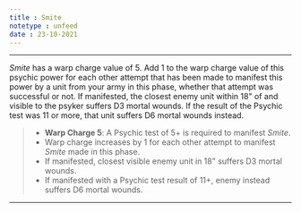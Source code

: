 ```yaml
---
title : Smite
notetype : unfeed
date : 23-10-2021
---
```


---

_Smite_ has a warp charge value of 5. Add 1 to the warp charge value of this psychic power for each other attempt that has been made to manifest this power by a unit from your army in this phase, whether that attempt was successful or not. If manifested, the closest enemy unit within 18" of and visible to the psyker suffers D3 mortal wounds. If the result of the Psychic test was 11 or more, that unit suffers D6 mortal wounds instead.  
  

>-   **Warp Charge 5**: A Psychic test of 5+ is required to manifest _Smite_.
>-   Warp charge increases by 1 for each other attempt to manifest _Smite_ made in this phase.
>-   If manifested, closest visible enemy unit in 18" suffers D3 mortal wounds.
>-   If manifested with a Psychic test result of 11+, enemy instead suffers D6 mortal wounds.

---